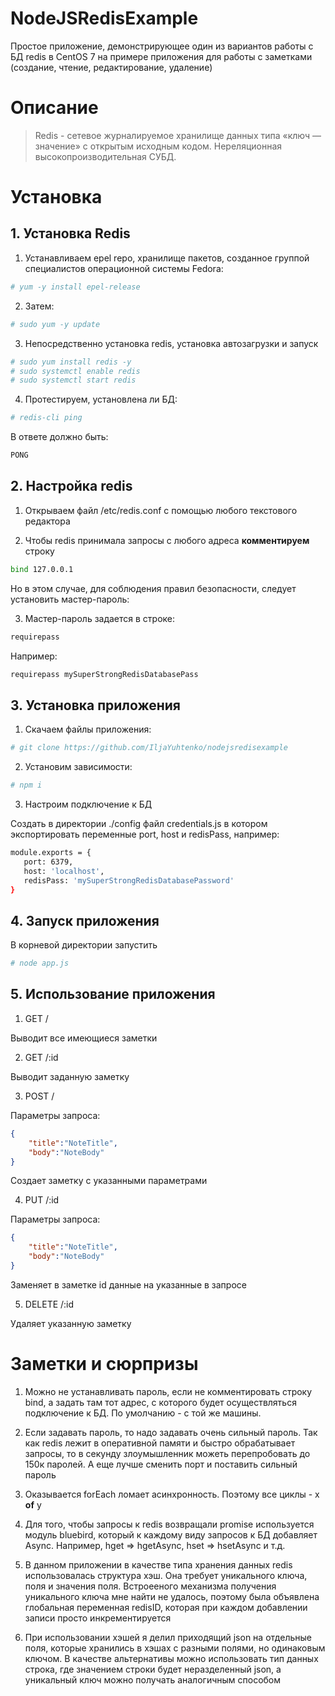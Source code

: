 # NodeJSRedisExample

Простое приложение, демонстрирующее один из вариантов работы с БД redis в CentOS 7  на примере приложения для работы с заметками (создание, чтение, редактирование, удаление)

# Описание

> Redis - сетевое журналируемое хранилище данных типа «ключ — значение» с открытым исходным кодом. Нереляционная высокопроизводительная СУБД. 

# Установка

## 1. Установка Redis

1. Устанавливаем epel repo, хранилище пакетов, созданное группой специалистов операционной системы Fedora:

```bash
# yum -y install epel-release
```

2. Затем:

 ```bash
 # sudo yum -y update
 ```

 3. Непосредственно установка redis, установка автозагрузки и запуск

 ```bash
# sudo yum install redis -y
# sudo systemctl enable redis
# sudo systemctl start redis
 ```

 4. Протестируем, установлена ли БД:

 ```bash
 # redis-cli ping
 ```

 В ответе должно быть:

 ```bash
 PONG
 ```

 ## 2. Настройка redis

 1. Открываем файл /etc/redis.conf с помощью любого текстового редактора

 2. Чтобы redis принимала запросы с любого адреса **комментируем** строку
 
 ```bash
 bind 127.0.0.1
 ```
 Но в этом случае, для соблюдения правил безопасности, следует установить мастер-пароль:

 3. Мастер-пароль задается в строке:

 ```bash
 requirepass
 ```

 Например: 

 ```bash
 requirepass mySuperStrongRedisDatabasePass
 ```

 ## 3. Установка приложения

 1. Скачаем файлы приложения: 

 ```bash
 # git clone https://github.com/IljaYuhtenko/nodejsredisexample
 ```

 2. Установим зависимости:

 ```bash
 # npm i 
 ```

 3. Настроим подключение к БД

 Создать в директории ./config файл credentials.js в котором экспортировать переменные port, host и redisPass, например:

 ```bash
 module.exports = {
    port: 6379,
    host: 'localhost',
    redisPass: 'mySuperStrongRedisDatabasePassword'
}
 ```
## 4. Запуск приложения

В корневой директории запустить

```bash
# node app.js
```

## 5. Использование приложения

1. GET /

Выводит все имеющиеся заметки

2. GET /:id

Выводит заданную заметку

3. POST /

Параметры запроса:

```json
{
	"title":"NoteTitle",
	"body":"NoteBody"
}
```

Создает заметку с указанными параметрами

4. PUT /:id

Параметры запроса:

```json
{
	"title":"NoteTitle",
	"body":"NoteBody"
}
```

Заменяет в заметке id данные на указанные в запросе

5. DELETE /:id

Удаляет указанную заметку

# Заметки и сюрпризы

1. Можно не устанавливать пароль, если не комментировать строку bind, а задать там тот адрес, с которого будет осуществляться подключение к БД. По умолчанию - с той же машины.

2. Если задавать пароль, то надо задавать очень сильный пароль. Так как redis лежит в оперативной памяти и быстро обрабатывает запросы, то в секунду злоумышленник можеть перепробовать до 150к паролей. А еще лучше сменить порт и поставить сильный пароль

3. Оказывается forEach ломает асинхронность. Поэтому все циклы - x **of** y

4. Для того, чтобы запросы к redis возвращали promise используется модуль bluebird, который к каждому виду запросов к БД добавляет Async. Например, hget => hgetAsync, hset => hsetAsync и т.д.

5. В данном приложении в качестве типа хранения данных redis использовалась структура хэш. Она требует уникального ключа, поля и значения поля. Встроееного механизма получения уникального ключа мне найти не удалось, поэтому была объявлена глобальная переменная redisID, которая при каждом добавлении записи просто инкрементируется

6. При использовании хэшей я делил приходящий json на отдельные поля, которые хранились в хэшах с разными полями, но одинаковым ключом. В качестве альтернативы можно использовать тип данных строка, где значением строки будет неразделенный json, а уникальный ключ можно получать аналогичным способом